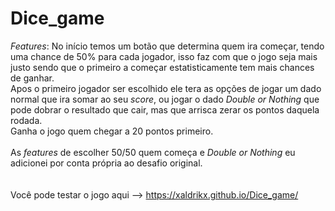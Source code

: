 # Dice_game

<em>Features</em>: No início temos um botão que determina quem ira começar, tendo uma chance de 50% para cada jogador, isso faz com que o jogo seja mais justo sendo que o primeiro a começar estatisticamente tem mais chances de ganhar. <br>
Apos o primeiro jogador ser escolhido ele tera as opções de jogar um dado normal que ira somar ao seu <em>score</em>, ou jogar o dado <em>Double or Nothing</em> que pode dobrar o resultado que cair, mas que arrisca zerar os pontos daquela rodada. <br>
Ganha o jogo quem chegar a 20 pontos primeiro. <br><br>
As <em>features</em> de escolher 50/50 quem começa e <em>Double or Nothing</em> eu adicionei por conta própria ao desafio original. <br><br><br>
Você pode testar o jogo aqui --> https://xaldrikx.github.io/Dice_game/

